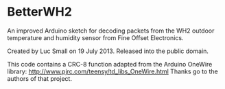 BetterWH2
=========

An improved Arduino sketch for decoding packets from the WH2 outdoor temperature and humidity sensor from Fine Offset Electronics.

Created by Luc Small on 19 July 2013.
Released into the public domain.

This code contains a CRC-8 function adapted from the Arduino OneWire library:
 http://www.pjrc.com/teensy/td_libs_OneWire.html
 Thanks go to the authors of that project.
